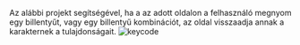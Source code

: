 Az alábbi projekt segítségével, ha a az adott oldalon a felhasználó megnyom egy billentyűt, vagy egy billentyű kombinációt, az oldal visszaadja annak a karakternek a tulajdonságait. ![keycode](https://user-images.githubusercontent.com/83311852/121886139-59d3eb80-cd15-11eb-8458-d7f08e17f446.gif)
